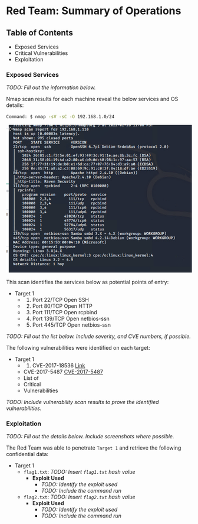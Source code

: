 # Red Team: Summary of Operations

## Table of Contents
- Exposed Services
- Critical Vulnerabilities
- Exploitation

### Exposed Services
_TODO: Fill out the information below._

Nmap scan results for each machine reveal the below services and OS details:

```bash
Command: $ nmap -sV -sC -O 192.168.1.0/24
  ```
 <img src="https://github.com/mhighbe-20/Cybersecurity_Final_Project/blob/main/Images/RedTeam/Target-1_nmap.png" alt="Target1_IP" style="height: 400px; width:600px;"/>


This scan identifies the services below as potential points of entry:
- Target 1
  - 1. Port 22/TCP Open SSH
  - 2. Port 80/TCP Open HTTP
  - 3. Port 111/TCP Open rcpbind
  - 4. Port 139/TCP Open netbios-ssn
  - 5. Port 445/TCP Open netbios-ssn

_TODO: Fill out the list below. Include severity, and CVE numbers, if possible._

The following vulnerabilities were identified on each target:
- Target 1
  - 1. CVE-2017-18536 [Link](https://cve.mitre.org/cgi-bin/cvename.cgi?name=CVE-2017-18536/ "CVE-2017-18536")
  - CVE-2017-5487 [CVE-2017-5487](https://cve.mitre.org/cgi-bin/cvename.cgi?name=CVE-2017-5487/ "CVE-2017-5487")
  - List of
  - Critical
  - Vulnerabilities

_TODO: Include vulnerability scan results to prove the identified vulnerabilities._

### Exploitation
_TODO: Fill out the details below. Include screenshots where possible._

The Red Team was able to penetrate `Target 1` and retrieve the following confidential data:
- Target 1
  - `flag1.txt`: _TODO: Insert `flag1.txt` hash value_
    - **Exploit Used**
      - _TODO: Identify the exploit used_
      - _TODO: Include the command run_
  - `flag2.txt`: _TODO: Insert `flag2.txt` hash value_
    - **Exploit Used**
      - _TODO: Identify the exploit used_
      - _TODO: Include the command run_
